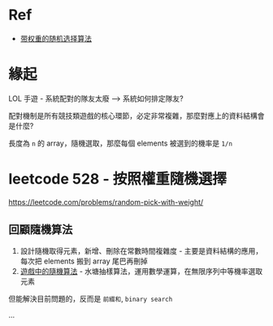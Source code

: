# Ref

* [带权重的随机选择算法](https://labuladong.github.io/algo/2/20/30/)

# 緣起

LOL 手遊 - 系統配對的隊友太廢 --> 系統如何排定隊友?

配對機制是所有競技類遊戲的核心環節，必定非常複雜，那麼對應上的資料結構會是什麼?

長度為 `n` 的 array，隨機選取，那麼每個 elements 被選到的機率是 `1/n`

# leetcode 528 - 按照權重隨機選擇

https://leetcode.com/problems/random-pick-with-weight/


## 回顧隨機算法

1. 設計隨機取得元素，新增、刪除在常數時間複雜度 - 主要是資料結構的應用，每次把 elements 搬到 array 尾巴再刪掉
2. [遊戲中的隨機算法](https://labuladong.github.io/algo/4/32/114/) - 水塘抽樣算法，運用數學運算，在無限序列中等機率選取元素
  
但能解決目前問題的，反而是 `前綴和`, `binary search`

...